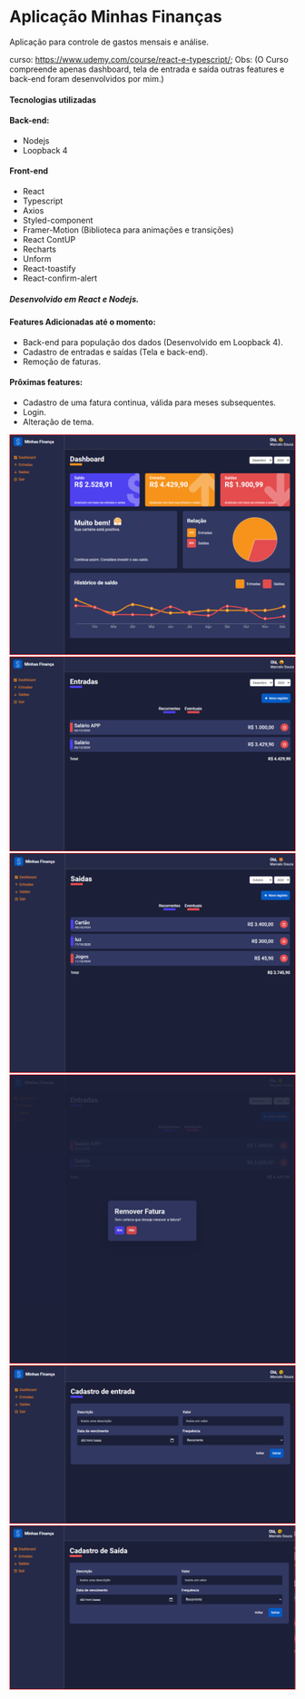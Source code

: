 # Aplicação Minhas Finanças

Aplicação para controle de gastos mensais e análise.

curso: https://www.udemy.com/course/react-e-typescript/;
Obs: (O Curso compreende apenas dashboard, tela de entrada e saída outras features e back-end foram desenvolvidos por mim.)

#### Tecnologias utilizadas

#### Back-end:
- Nodejs
- Loopback 4

#### Front-end
- React
- Typescript
- Axios
- Styled-component
- Framer-Motion (Biblioteca para animações e transições)
- React ContUP
- Recharts
- Unform
- React-toastify
- React-confirm-alert

##### Desenvolvido em React e Nodejs.

#### Features Adicionadas até o momento:
- Back-end para população dos dados (Desenvolvido em Loopback 4).
- Cadastro de entradas e saídas (Tela e back-end).
- Remoção de faturas.

#### Prôximas features:
- Cadastro de uma fatura continua, válida para meses subsequentes.
- Login.
- Alteração de tema.

<img src="./assets/dashboard.png">
<img src="./assets/entradas.png">
<img src="./assets/saidas.png">
<img src="./assets/deletar.png">
<img src="./assets/cadastro-entrada.png">
<img src="./assets/cadastro-saida.png">
